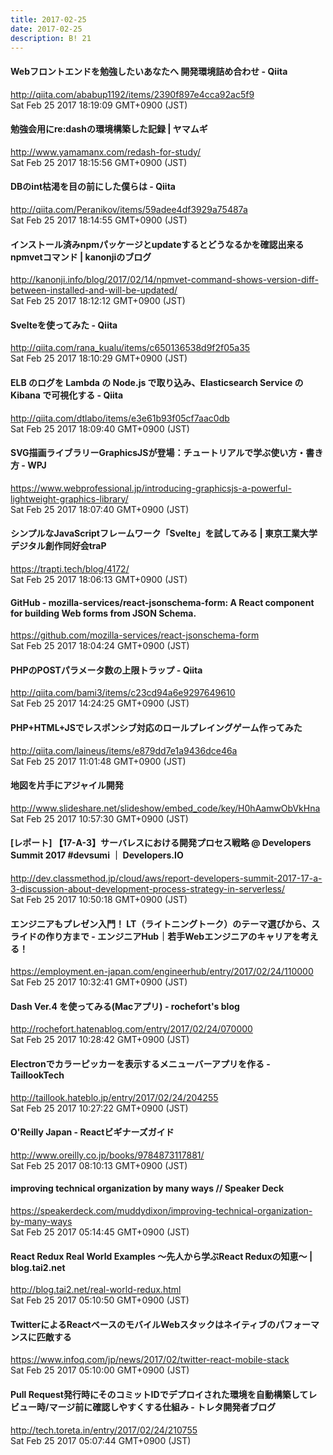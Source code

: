 ```yaml
---
title: 2017-02-25
date: 2017-02-25
description: B! 21
---
```


#### Webフロントエンドを勉強したいあなたへ 開発環境詰め合わせ - Qiita
http://qiita.com/ababup1192/items/2390f897e4cca92ac5f9<br>
Sat Feb 25 2017 18:19:09 GMT+0900 (JST)<br>


#### 勉強会用にre:dashの環境構築した記録 | ヤマムギ
http://www.yamamanx.com/redash-for-study/<br>
Sat Feb 25 2017 18:15:56 GMT+0900 (JST)<br>


#### DBのint枯渇を目の前にした僕らは - Qiita
http://qiita.com/Peranikov/items/59adee4df3929a75487a<br>
Sat Feb 25 2017 18:14:55 GMT+0900 (JST)<br>


#### インストール済みnpmパッケージとupdateするとどうなるかを確認出来るnpmvetコマンド | kanonjiのブログ
http://kanonji.info/blog/2017/02/14/npmvet-command-shows-version-diff-between-installed-and-will-be-updated/<br>
Sat Feb 25 2017 18:12:12 GMT+0900 (JST)<br>


#### Svelteを使ってみた - Qiita
http://qiita.com/rana_kualu/items/c650136538d9f2f05a35<br>
Sat Feb 25 2017 18:10:29 GMT+0900 (JST)<br>


#### ELB のログを Lambda の Node.js で取り込み、Elasticsearch Service の Kibana で可視化する - Qiita
http://qiita.com/dtlabo/items/e3e61b93f05cf7aac0db<br>
Sat Feb 25 2017 18:09:40 GMT+0900 (JST)<br>


#### SVG描画ライブラリーGraphicsJSが登場：チュートリアルで学ぶ使い方・書き方 - WPJ
https://www.webprofessional.jp/introducing-graphicsjs-a-powerful-lightweight-graphics-library/<br>
Sat Feb 25 2017 18:07:40 GMT+0900 (JST)<br>


#### 			シンプルなJavaScriptフレームワーク「Svelte」を試してみる | 東京工業大学デジタル創作同好会traP	
https://trapti.tech/blog/4172/<br>
Sat Feb 25 2017 18:06:13 GMT+0900 (JST)<br>


#### GitHub - mozilla-services/react-jsonschema-form: A React component for building Web forms from JSON Schema.
https://github.com/mozilla-services/react-jsonschema-form<br>
Sat Feb 25 2017 18:04:24 GMT+0900 (JST)<br>


#### PHPのPOSTパラメータ数の上限トラップ - Qiita
http://qiita.com/bami3/items/c23cd94a6e9297649610<br>
Sat Feb 25 2017 14:24:25 GMT+0900 (JST)<br>


#### PHP+HTML+JSでレスポンシブ対応のロールプレイングゲーム作ってみた
http://qiita.com/laineus/items/e879dd7e1a9436dce46a<br>
Sat Feb 25 2017 11:01:48 GMT+0900 (JST)<br>


#### 地図を片手にアジャイル開発
http://www.slideshare.net/slideshow/embed_code/key/H0hAamwObVkHna<br>
Sat Feb 25 2017 10:57:30 GMT+0900 (JST)<br>


#### [レポート] 【17-A-3】サーバレスにおける開発プロセス戦略 @ Developers Summit 2017 #devsumi ｜ Developers.IO
http://dev.classmethod.jp/cloud/aws/report-developers-summit-2017-17-a-3-discussion-about-development-process-strategy-in-serverless/<br>
Sat Feb 25 2017 10:50:18 GMT+0900 (JST)<br>


#### エンジニアもプレゼン入門！ LT（ライトニングトーク）のテーマ選びから、スライドの作り方まで - エンジニアHub｜若手Webエンジニアのキャリアを考える！
https://employment.en-japan.com/engineerhub/entry/2017/02/24/110000<br>
Sat Feb 25 2017 10:32:41 GMT+0900 (JST)<br>


#### Dash Ver.4 を使ってみる(Macアプリ) - rochefort's blog
http://rochefort.hatenablog.com/entry/2017/02/24/070000<br>
Sat Feb 25 2017 10:28:42 GMT+0900 (JST)<br>


#### Electronでカラーピッカーを表示するメニューバーアプリを作る - TaillookTech
http://taillook.hateblo.jp/entry/2017/02/24/204255<br>
Sat Feb 25 2017 10:27:22 GMT+0900 (JST)<br>


#### O'Reilly Japan - Reactビギナーズガイド
http://www.oreilly.co.jp/books/9784873117881/<br>
Sat Feb 25 2017 08:10:13 GMT+0900 (JST)<br>


#### improving technical organization by many ways // Speaker Deck
https://speakerdeck.com/muddydixon/improving-technical-organization-by-many-ways<br>
Sat Feb 25 2017 05:14:45 GMT+0900 (JST)<br>


#### React Redux Real World Examples 〜先人から学ぶReact Reduxの知恵〜 | blog.tai2.net
http://blog.tai2.net/real-world-redux.html<br>
Sat Feb 25 2017 05:10:50 GMT+0900 (JST)<br>


#### TwitterによるReactベースのモバイルWebスタックはネイティブのパフォーマンスに匹敵する
https://www.infoq.com/jp/news/2017/02/twitter-react-mobile-stack<br>
Sat Feb 25 2017 05:10:00 GMT+0900 (JST)<br>


#### Pull Request発行時にそのコミットIDでデプロイされた環境を自動構築してレビュー時/マージ前に確認しやすくする仕組み - トレタ開発者ブログ
http://tech.toreta.in/entry/2017/02/24/210755<br>
Sat Feb 25 2017 05:07:44 GMT+0900 (JST)<br>


